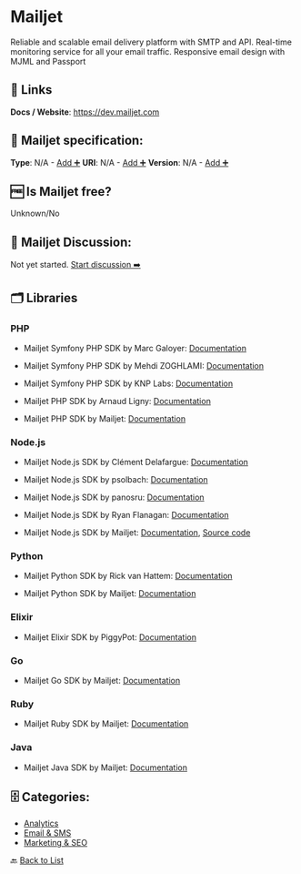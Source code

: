 # Mailjet
Reliable and scalable email delivery platform with SMTP and API. 
Real-time monitoring service for all your email traffic. 
Responsive email design with MJML and Passport

##  🔗 Links
**Docs / Website**: https://dev.mailjet.com

## 🧬 Mailjet specification:
**Type**: N/A - [Add ➕](https://github.com/apis-list/apis-list/edit/main/apis-list.yaml)
**URI**: N/A - [Add ➕](https://github.com/apis-list/apis-list/edit/main/apis-list.yaml)
**Version**: N/A - [Add ➕](https://github.com/apis-list/apis-list/edit/main/apis-list.yaml)

## 🆓 Is Mailjet free?
 Unknown/No 

## 💬 Mailjet Discussion:
Not yet started. [Start discussion ➡️](https://github.com/apis-list/apis-list/discussions/new)

## 🗂️ Libraries
### PHP
- Mailjet Symfony PHP SDK by Marc Galoyer: [Documentation](https://github.com/uneak/MailjetBundle)

- Mailjet Symfony PHP SDK by Mehdi ZOGHLAMI: [Documentation](https://github.com/Vooodoo/MailJetBundle)

- Mailjet Symfony PHP SDK by KNP Labs: [Documentation](https://github.com/KnpLabs/KnpMailjetBundle)

- Mailjet PHP SDK by Arnaud Ligny: [Documentation](https://github.com/Narno/Mailjet-API)

- Mailjet PHP SDK by Mailjet: [Documentation](https://github.com/mailjet/mailjet-apiv3-php-simple)

### Node.js
- Mailjet Node.js SDK by Clément Delafargue: [Documentation](https://github.com/divarvel/node-mailjet-v3)

- Mailjet Node.js SDK by psolbach: [Documentation](https://github.com/psolbach/node-mailjet)

- Mailjet Node.js SDK by panosru: [Documentation](https://github.com/panosru/node-mailjet)

- Mailjet Node.js SDK by Ryan Flanagan: [Documentation](https://github.com/Ranagan/node-mailjet-api)

- Mailjet Node.js SDK by Mailjet: [Documentation](https://github.com/mailjet/mailjet-apiv3-nodejs), [Source code](https://github.com/mailjet/mailjet-apiv3-nodejs)

### Python
- Mailjet Python SDK by Rick van Hattem: [Documentation](https://github.com/WoLpH/mailjet)

- Mailjet Python SDK by Mailjet: [Documentation](https://github.com/mailjet/mailjet-apiv3-python)

### Elixir
- Mailjet Elixir SDK by PiggyPot: [Documentation](https://github.com/PiggyPot/mailjex)

### Go
- Mailjet Go SDK by Mailjet: [Documentation](https://github.com/mailjet/mailjet-apiv3-go)

### Ruby
- Mailjet Ruby SDK by Mailjet: [Documentation](https://github.com/mailjet/mailjet-gem)

### Java
- Mailjet Java SDK by Mailjet: [Documentation](https://github.com/mailjet/mailjet-apiv3-java)


## 🗄️ Categories:
- [Analytics](https://github.com/apis-list/apis-list#analytics-)
- [Email & SMS](https://github.com/apis-list/apis-list#email--sms-)
- [Marketing & SEO](https://github.com/apis-list/apis-list#marketing--seo-)

🔙  [Back to List](https://github.com/apis-list/apis-list)

